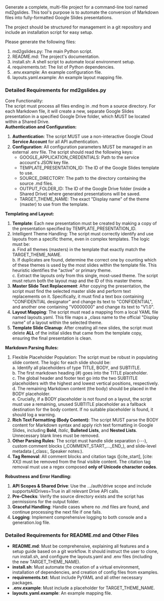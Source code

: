 Generate a complete, multi-file project for a command-line tool named md2gslides. This tool's purpose is to automate the conversion of Markdown files into fully-formatted Google Slides presentations.

The project should be structured for management in a git repository and include an installation script for easy setup.

Please generate the following files:

1. md2gslides.py: The main Python script.  
2. README.md: The project's documentation.  
3. install.sh: A shell script to automate local environment setup.  
4. requirements.txt: The list of Python dependencies.  
5. .env.example: An example configuration file.  
6. layouts.yaml.example: An example layout mapping file.

### **Detailed Requirements for md2gslides.py**

Core Functionality:  
The script must process all files ending in .md from a source directory. For each Markdown file, it will create a new, separate Google Slides presentation in a specified Google Drive folder, which MUST be located within a Shared Drive.  
**Authentication and Configuration:**

1. **Authentication**: The script MUST use a non-interactive Google Cloud **Service Account** for all API authentication.  
2. **Configuration**: All configuration parameters MUST be managed in an external .env file. The script should read the following keys:  
   * GOOGLE\_APPLICATION\_CREDENTIALS: Path to the service account's JSON key file.  
   * TEMPLATE\_PRESENTATION\_ID: The ID of the Google Slides template to use.  
   * SOURCE\_DIRECTORY: The path to the directory containing the source .md files.  
   * OUTPUT\_FOLDER\_ID: The ID of the Google Drive folder (inside a Shared Drive) where generated presentations will be saved.  
   * TARGET\_THEME\_NAME: The exact "Display name" of the theme (master) to use from the template.

**Templating and Layout:**

1. **Template**: Each new presentation must be created by making a copy of the presentation specified by TEMPLATE\_PRESENTATION\_ID.  
2. Intelligent Theme Handling: The script must correctly identify and use layouts from a specific theme, even in complex templates. The logic must be:  
   a. Find all themes (masters) in the template that exactly match the TARGET\_THEME\_NAME.  
   b. If duplicates are found, determine the correct one by counting which of these themes is used by the most slides within the template file. This heuristic identifies the "active" or primary theme.  
   c. Extract the layouts only from this single, most-used theme. The script must return both the layout map and the ID of this master theme.  
3. **Master Slide Text Replacement**: After copying the presentation, the script must find the selected master slide and perform text replacements on it. Specifically, it must find a text box containing "CONFIDENTIAL designator" and change its text to "CONFIDENTIAL", and another one containing "V0000000" and change its text to "V1.0".  
4. **Layout Mapping**: The script must read a mapping from a local YAML file named layouts.yaml. This file maps a \_class name to the official "Display name" of a layout within the selected theme.  
5. **Template Slide Cleanup**: After creating all new slides, the script must delete **ALL** of the initial slides that came from the template copy, ensuring the final presentation is clean.

**Markdown Parsing Rules:**

1. Flexible Placeholder Population: The script must be robust in populating slide content. The logic for each slide should be:  
   a. Identify all placeholders of type TITLE, BODY, and SUBTITLE.  
   b. The first markdown heading (\#) goes into the TITLE placeholder.  
   c. The global header and footer text go into the two SUBTITLE placeholders with the highest and lowest vertical positions, respectively.  
   d. The remaining Markdown content (the body) should be placed in the BODY placeholder.  
   e. Crucially, if a BODY placeholder is not found on a layout, the script must use a remaining, unused SUBTITLE placeholder as a fallback destination for the body content. If no suitable placeholder is found, it should log a warning.  
2. **Rich Text Formatting (Body Content)**: The script MUST parse the BODY content for Markdown syntax and apply rich text formatting in Google Slides, including **Bold**, *Italic*, **Bulleted Lists**, and **Nested Lists**. Unnecessary blank lines must be removed.  
3. **Other Parsing Rules**: The script must handle slide separation (---), custom comment blocks (\_COMMENT\_START\_...\_END\_), and slide-level metadata (\_class:, Speaker notes:).  
4. **Tag Removal**: All comment blocks and citation tags (\[cite\_start\], \[cite: XX\]) must be removed from the final visible content. The citation tag removal must use a regex composed **only of Unicode character codes**.

**Robustness and Error Handling:**

1. **API Scopes & Shared Drive**: Use the .../auth/drive scope and include supportsAllDrives=True in all relevant Drive API calls.  
2. **Pre-Checks**: Verify the source directory exists and the script has permissions for the output folder.  
3. **Graceful Handling**: Handle cases where no .md files are found, and continue processing the next file if one fails.  
4. **Logging**: Implement comprehensive logging to both console and a generation.log file.

### **Detailed Requirements for README.md and Other Files**

* **README.md**: Must be comprehensive, explaining all features and a setup guide based on a git workflow. It should instruct the user to clone, run install.sh, and configure the layouts.yaml and .env files (including the new TARGET\_THEME\_NAME).  
* **install.sh**: Must automate the creation of a virtual environment, installation of dependencies, and creation of config files from examples.  
* **requirements.txt**: Must include PyYAML and all other necessary packages.  
* **.env.example**: Must include a placeholder for TARGET\_THEME\_NAME.  
* **layouts.yaml.example**: An example mapping file.